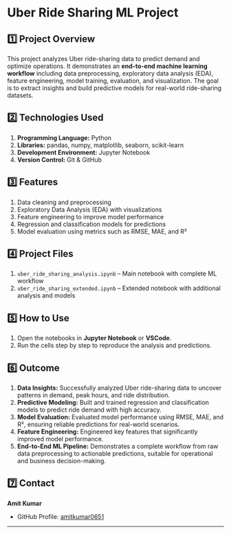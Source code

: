 
# Uber Ride Sharing ML Project

## 1️⃣ Project Overview

This project analyzes Uber ride-sharing data to predict demand and optimize operations. It demonstrates an **end-to-end machine learning workflow** including data preprocessing, exploratory data analysis (EDA), feature engineering, model training, evaluation, and visualization. The goal is to extract insights and build predictive models for real-world ride-sharing datasets.

## 2️⃣ Technologies Used

1. **Programming Language:** Python
2. **Libraries:** pandas, numpy, matplotlib, seaborn, scikit-learn
3. **Development Environment:** Jupyter Notebook
4. **Version Control:** Git & GitHub

## 3️⃣ Features

1. Data cleaning and preprocessing
2. Exploratory Data Analysis (EDA) with visualizations
3. Feature engineering to improve model performance
4. Regression and classification models for predictions
5. Model evaluation using metrics such as RMSE, MAE, and R²

## 4️⃣ Project Files

1. `uber_ride_sharing_analysis.ipynb` – Main notebook with complete ML workflow
2. `uber_ride_sharing_extended.ipynb` – Extended notebook with additional analysis and models

## 5️⃣ How to Use

1. Open the notebooks in **Jupyter Notebook** or **VSCode**.
2. Run the cells step by step to reproduce the analysis and predictions.

## 6️⃣ Outcome

1. **Data Insights:** Successfully analyzed Uber ride-sharing data to uncover patterns in demand, peak hours, and ride distribution.
2. **Predictive Modeling:** Built and trained regression and classification models to predict ride demand with high accuracy.
3. **Model Evaluation:** Evaluated model performance using RMSE, MAE, and R², ensuring reliable predictions for real-world scenarios.
4. **Feature Engineering:** Engineered key features that significantly improved model performance.
5. **End-to-End ML Pipeline:** Demonstrates a complete workflow from raw data preprocessing to actionable predictions, suitable for operational and business decision-making.

## 7️⃣ Contact

**Amit Kumar**

* GitHub Profile: [amitkumar0651](https://github.com/amitkumar0651)

---
